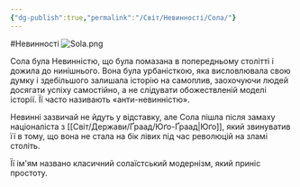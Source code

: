 ```yaml
---
{"dg-publish":true,"permalink":"/Світ/Невинності/Сола/"}
---
```


#Невинності 
![Sola.png](/img/user/imgs/Sola.png)

Сола була Невинністю, що була помазана в попередньому столітті і дожила до нинішнього. Вона була урбаністкою, яка висловлювала свою думку і здебільшого залишала історію на самоплив, заохочуючи людей досягати успіху самостійно, а не слідувати обожествленій моделі історії. Її часто називають «анти-невинністю».

Невинні зазвичай не йдуть у відставку, але Сола пішла після замаху націоналіста з [[Світ/Держави/Ґраад/Юґо-Ґраад\|Юґо]], який звинуватив її в тому, що вона не стала на бік лівих під час революцій на зламі століть.

Її ім'ям названо класичний солаїстський модернізм, який приніс простоту.